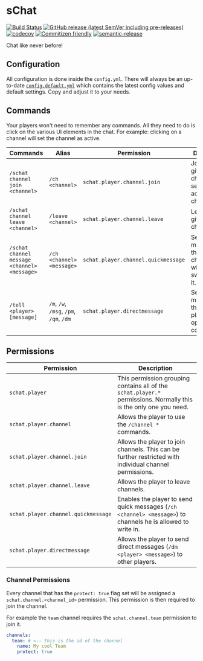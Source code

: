 # sChat

[![Build Status](https://github.com/Silthus/sChat/workflows/Build/badge.svg)](../../actions?query=workflow%3ABuild)
[![GitHub release (latest SemVer including pre-releases)](https://img.shields.io/github/v/release/Silthus/sChat?include_prereleases&label=release)](../../releases)
[![codecov](https://codecov.io/gh/Silthus/sChat/branch/master/graph/badge.svg)](https://codecov.io/gh/Silthus/sChat)
[![Commitizen friendly](https://img.shields.io/badge/commitizen-friendly-brightgreen.svg)](http://commitizen.github.io/cz-cli/)
[![semantic-release](https://img.shields.io/badge/%20%20%F0%9F%93%A6%F0%9F%9A%80-semantic--release-e10079.svg)](https://github.com/semantic-release/semantic-release)

Chat like never before!

## Configuration

All configuration is done inside the `config.yml`. There will always be an
up-to-date [`config.default.yml`](src/main/resources/config.default.yml) which contains the latest config values and
default settings. Copy and adjust it to your needs.

## Commands

Your players won't need to remember any commands. All they need to do is click on the various UI elements in the chat.
For example: clicking on a channel will set the channel as active.

| Commands | Alias | Permission | Description |
| -------- | ----- | ---------- | ----------- |
| `/schat channel join <channel>` | `/ch <channel>` | `schat.player.channel.join` | Joins the given channel or sets it as active channel. |
| `/schat channel leave <channel>` | `/leave <channel>` | `schat.player.channel.leave` | Leaves the given channel. |
| `/schat channel message <channel> <message>` | `/ch <channel> <message>` | `schat.player.channel.quickmessage` | Sends a message to the given channel without switching to it. |
| `/tell <player> [message]` | `/m`, `/w`, `/msg`, `/pm`, `/qm`, `/dm` | `schat.player.directmessage` | Sends a message to the given player or opens the conversation. |

## Permissions

| Permission | Description |
| ---------- | ----------- |
| `schat.player` | This permission grouping contains all of the `schat.player.*` permissions. Normally this is the only one you need. |
| `schat.player.channel` | Allows the player to use the `/channel *` commands. |
| `schat.player.channel.join` | Allows the player to join channels. This can be further restricted with individual channel permissions. |
| `schat.player.channel.leave` | Allows the player to leave channels. |
| `schat.player.channel.quickmessage` | Enables the player to send quick messages (`/ch <channel> <message>`) to channels he is allowed to write in. |
| `schat.player.directmessage` | Allows the player to send direct messages (`/dm <player> <message>`) to other players. |

### Channel Permissions

Every channel that has the `protect: true` flag set will be assigned a `schat.channel.<channel_id>` permission. This
permission is then required to join the channel.

For example the `team` channel requires the `schat.channel.team` permission to join it.

```yaml
channels:
  team: # <-- this is the id of the channel 
    name: My cool Team
    protect: true
```
